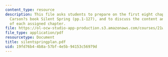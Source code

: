 ```yaml
---
content_type: resource
description: This file asks students to prepare on the first eight chapters of Rachel
  Carson?s book Silent Spring (pp.1-127), and to discuss the content and the function
  of each assigned chapter.
file: https://ol-ocw-studio-app-production.s3.amazonaws.com/courses/21w-730-3-writing-and-the-environment-spring-2005/19fd76b44b8a57bf4e5b94153c56979d_silentspringplan.pdf
file_type: application/pdf
resourcetype: Document
title: silentspringplan.pdf
uid: 19fd76b4-4b8a-57bf-4e5b-94153c56979d
---
```

